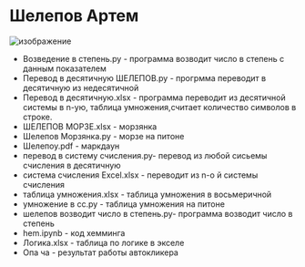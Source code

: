 # Шелепов Артем 
![изображение](https://user-images.githubusercontent.com/114554364/197395302-b6250a05-98df-425b-8b4a-f1d61307201b.png)
- Возведение в степень.py - программа возводит число в степень с данным показателем
- Перевод в десятичную ШЕЛЕПОВ.py - прогрмма переводит в десятичную из недесятичной
- Перевод в десятичную.xlsx - программа переводит из десятичной системы в n-ую, таблица умножения,считает количество символов в строке.
- ШЕЛЕПОВ МОРЗЕ.xlsx - морзянка 
- Шелепов Морзянка.py - морзе на питоне
- Шелепоу.pdf - маркдаун
- перевод в систему счисления.py- перевод из любой сисьемы счисления в десятичную
- система счисления Excel.xlsx - переводит из n-о й системы счисления
- таблица умножения.xlsx - таблица умножения в восьмеричной
- умножение в сс.py - таблица умножения на питоне
- шелепов возводит число в степень.py- программа возводит число в степень
- hem.ipynb - код хемминга
- Логика.xlsx - таблица по логике в экселе
- Опа ча - результат работы автокликера
